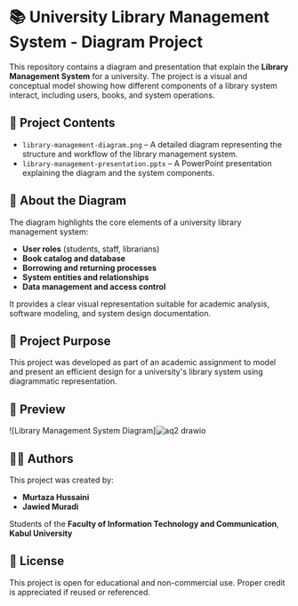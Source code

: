 # 📚 University Library Management System - Diagram Project

This repository contains a diagram and presentation that explain the **Library Management System** for a university. The project is a visual and conceptual model showing how different components of a library system interact, including users, books, and system operations.

## 📂 Project Contents

- `library-management-diagram.png` – A detailed diagram representing the structure and workflow of the library management system.
- `library-management-presentation.pptx` – A PowerPoint presentation explaining the diagram and the system components.

## 🧠 About the Diagram

The diagram highlights the core elements of a university library management system:

- **User roles** (students, staff, librarians)
- **Book catalog and database**
- **Borrowing and returning processes**
- **System entities and relationships**
- **Data management and access control**

It provides a clear visual representation suitable for academic analysis, software modeling, and system design documentation.

## 🎯 Project Purpose

This project was developed as part of an academic assignment to model and present an efficient design for a university's library system using diagrammatic representation.

## 📸 Preview

![Library Management System Diagram]![aq2 drawio](https://github.com/user-attachments/assets/b16a56ae-9d98-4f36-94eb-e226cecd24a8)


## 👨‍💻 Authors

This project was created by:

- **Murtaza Hussaini**
- **Jawied Muradi**

Students of the **Faculty of Information Technology and Communication**,  
**Kabul University**

## 📄 License

This project is open for educational and non-commercial use. Proper credit is appreciated if reused or referenced.


